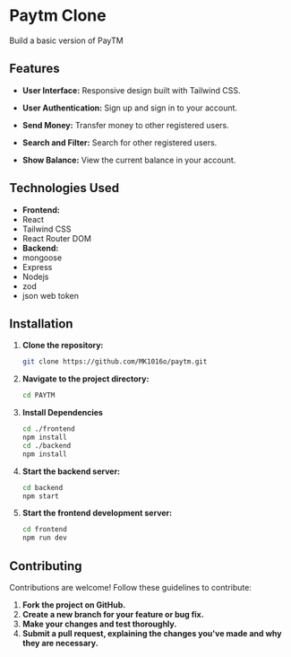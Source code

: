 # Paytm Clone

Build a basic version of PayTM

## Features

- **User Interface:** Responsive design built with Tailwind CSS.

- **User Authentication:** Sign up and sign in to your account.

- **Send Money:** Transfer money to other registered users.

- **Search and Filter:** Search for other registered users.

- **Show Balance:** View the current balance in your account.

## Technologies Used

- **Frontend:**
- React
- Tailwind CSS
- React Router DOM
- **Backend:**
- mongoose
- Express
- Nodejs
- zod
- json web token


## Installation

1. **Clone the repository:**

   ```bash
   git clone https://github.com/MK1016o/paytm.git

2. **Navigate to the project directory:**

    ```bash
    cd PAYTM

3. **Install Dependencies**

    ```bash
    cd ./frontend
    npm install
    cd ./backend
    npm install

4. **Start the backend server:**

    ```bash
    cd backend
    npm start

5. **Start the frontend development server:**

    ```bash
    cd frontend
    npm run dev

## Contributing

Contributions are welcome! Follow these guidelines to contribute:

1. **Fork the project on GitHub.**
2. **Create a new branch for your feature or bug fix.**
3. **Make your changes and test thoroughly.**
4. **Submit a pull request, explaining the changes you've made and why they are necessary.**
